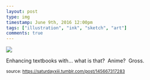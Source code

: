 ```yaml
---
layout: post
type: img
timestamp: June 9th, 2016 12:00pm
tags: ["illustration", "ink", "sketch", "art"]
comments: true
---
```

<img src="https://saturdayxiii.github.io/media/145667317283.jpg"/>

Enhancing textbooks with&hellip; what is that?  Anime?  Gross.
 
  
<small>source: https://saturdayxiii.tumblr.com/post/145667317283</small>